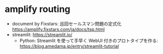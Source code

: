 # amplify routing

- document by Fixstars: 巡回セールスマン問題の定式化 https://amplify.fixstars.com/ja/docs/tsp.html
- streamlit: https://streamlit.io/
  - Python: Streamlit を使って手早く WebUI 付きのプロトタイプを作る: https://blog.amedama.jp/entry/streamlit-tutorial
